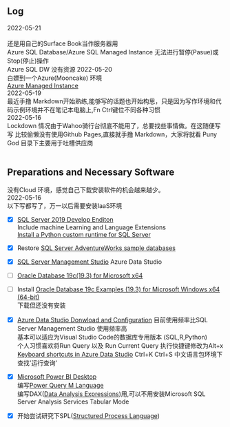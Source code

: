 ## Log

2022-05-21<BR>  
还是用自己的Surface Book当作服务器用<BR>
Azure SQL Database/Azure SQL Managed Instance 无法进行暂停(Pasue)或Stop(停止)操作<BR>
Azure SQL DW 没有资源 
2022-05-20<BR>
白嫖到一个Azure(Mooncake) 环境<BR>
[Azure Managed Instance](https://docs.azure.cn/zh-cn/azure-sql/managed-instance/) <BR>
2022-05-19<BR>
最近手撸 Markdown开始熟练,能够写的话题也开始构思，只是因为写作环境和代码示例环境并不在笔记本电脑上,Fn Ctrl键位不同各种习惯<BR>
2022-05-16<BR>
Lockdown 情况由于Wahoo骑行台彻底不能用了，总要找些事情做。在这随便写写
比较偷懒没有使用Github Pages,直接就手撸 Markdown，大家将就看
Puny God 目录下主要用于吐槽供应商<BR>
<BR>

## Preparations and Necessary Software
没有Cloud 环境，感觉自己下载安装软件的机会越来越少。<BR>
2022-05-16<BR>
以下写都写了，万一以后需要安装IaaS环境<BR>
- [x] [SQL Server 2019 Develop Enditon ](https://go.microsoft.com/fwlink/p/?linkid=866662)  
    Include  machine Learning and Language 
    Extensions   
    [Install a Python custom runtime for SQL Server](
https://docs.microsoft.com/zh-cn/sql/machine-learning/install/custom-runtime-python?view=sql-server-ver15&pivots=platform-windows
)  
- [x] Restore [SQL Server AdventureWorks sample databases](https://docs.microsoft.com/en-us/sql/samples/adventureworks-install-configure?view=sql-server-ver15&tabs=ssms)  
- [x] [SQL Server Management Studio](https://docs.microsoft.com/zh-cn/sql/ssms/download-sql-server-management-studio-ssms?view=sql-server-ver15) 
  Azure Data Studio 
- [ ] [Oracle Database 19c(19.3) for Microsoft x64](https://www.oracle.com/database/technologies/oracle19c-windows-downloads.html)
- [ ] Install [Oracle Database 19c Examples (19.3) for Microsoft Windows x64 (64-bit)](https://www.oracle.com/database/technologies/oracle19c-windows-downloads.html)  
  下载但还没有安装
- [x] [Azure Data Studio Donwload and Configuration](https://docs.microsoft.com/en-us/sql/azure-data-studio/download-azure-data-studio?view=sql-server-ver15)
    目前使用频率比SQL Server Management Studio 使用频率高<BR>
    基本可以适应为Visual Studio Code的数据库专用版本
    (SQL,R,Python)<BR>
    个人习惯喜欢将Run Query 以及 Run Current Query 执行快捷键修改为Alt+x
    [Keyboard shortcuts in Azure Data Studio](https://docs.microsoft.com/en-us/sql/azure-data-studio/keyboard-shortcuts?view=sql-server-ver15#edit-existing-keyboard-shortcuts)
    Ctrl+K Ctrl+S 中文语言包环境下查找'运行查询'  
- [x] [Microsoft Power BI Desktop](https://www.microsoft.com/en-us/download/details.aspx?id=58494)  
编写[Power Query M Language](https://docs.microsoft.com/zh-cn/power-query/)  
编写DAX([Data Analysis Expressions](https://docs.microsoft.com/zh-cn/dax/dax-function-reference))用,可以不用安装Microsoft SQL Server Analysis Services Tabular Mode

- [x] 开始尝试研究下SPL([Structured Process Language](http://c.raqsoft.com.cn/article/1595816810031))




